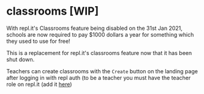 # classrooms [WIP]

With repl.it's Classrooms feature being disabled on the 31st Jan 2021, schools are now required to pay $1000 dollars a year for something which they used to use for free!

This is a replacement for repl.it's classrooms feature now that it has been shut down.

Teachers can create classrooms  with the `Create` button on the landing page after logging in with repl auth (to be a teacher you must have the teacher role on repl.it (add it [here](https://repl.it/account))
